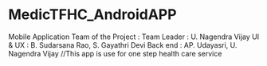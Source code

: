 # MedicTFHC_AndroidAPP
Mobile Application
Team of the Project :
Team Leader : U. Nagendra Vijay
UI & UX : B. Sudarsana Rao, S. Gayathri Devi
Back end : AP. Udayasri, U. Nagendra Vijay
//This app is use for one step health care service
